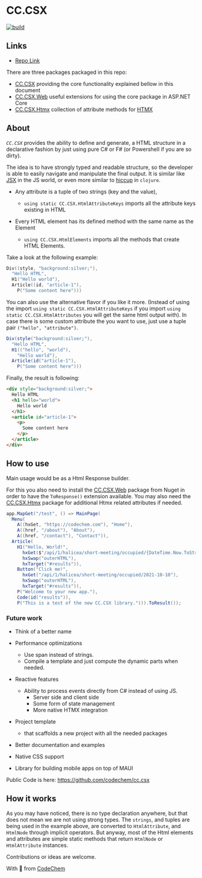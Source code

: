 # CC.CSX 
[![build](https://github.com/codechem/CC.CSX/actions/workflows/build.yml/badge.svg)](https://github.com/codechem/CC.CSX/actions/workflows/build.yml)

## Links

- [Repo Link](https://github.com/codechem/CC.CSX)

There are three packages packaged in this repo:

- [CC.CSX](https://www.nuget.org/packages/CC.CSX) providing the core
functionality explained bellow in this document
- [CC.CSX.Web](https://www.nuget.org/packages/CC.CSX.Web) useful extensions
for using the core package in ASP.NET Core
- [CC.CSX.Htmx](https://www.nuget.org/packages/CC.CSX.Htmx) collection of
attribute methods for [HTMX](https://htmx.org/)

## About

*`CC.CSX`* provides the ability to define and generate, a HTML structure in
a declarative fashion by just using pure C# or F# (or Powershell if you are so dirty).

The idea is to have strongly typed and readable structure,
so the developer is able to easily navigate and manipulate the final output.
It is similar like [JSX](https://legacy.reactjs.org/docs/introducing-jsx.html)
in the JS world, or even more similar
to [hiccup](https://github.com/weavejester/hiccup) in `clojure`.

- Any attribute is a tuple of two strings (key and the value),
  - `using static CC.CSX.HtmlAttributeKeys` imports all the attribute
    keys existing in HTML

- Every HTML element has its defined method with the same name as the Element
  - `using CC.CSX.HtmlElements` imports all the methods that create HTML Elements.

Take a look at the following example:

```c
Div((style, "background:silver;"),
  "Hello HTML",
  H1("Hello world"),
  Article((id, "article-1"),
    P("Some content here")))
```

You can also use the alternative flavor if you like it more.
(Instead of using the import `using static CC.CSX.HtmlAttributeKeys` if you import
`using static CC.CSX.HtmlAttributes` you will get the same html output with).
In case there is some custom attribute the you want to use, just
use a tuple pair `("hello", "attribute")`.

```cs
Div(style("background:silver;"),
  "Hello HTML",
  H1(("hello", "world"), 
    "Hello world"),
  Article(id("article-1"),
    P("Some content here")))
```

Finally, the result is following:

```html
<div style="background:silver;">
  Hello HTML
  <h1 hello="world">
    Hello world
  </h1>
  <article id="article-1">
    <p>
      Some content here
    </p>
  </article>
</div>
```

## How to use

Main usage would be as a Html Response builder.

For this you also need to install the [CC.CSX.Web](https://www.nuget.org/packages/CC.CSX.Web)
package from Nuget in order to
have the `ToResponse()` extension available. You may also need the [CC.CSX.Htmx](https://www.nuget.org/packages/CC.CSX.Htmx)
package for additional Htmx related attributes if needed.

```cs
app.MapGet("/test", () => MainPage(
  Menu(
    A((hxGet, "https://codechem.com"), "Home"),
    A((href, "/about"), "About"),
    A((href, "/contact"), "Contact")),
  Article(
    H1("Hello, World!",
      hxGet($"/api/1/halicea/short-meeting/occupied/{DateTime.Now.ToString("yyyy-MM-dd")}"),
      hxSwap("outerHTML"),
      hxTarget("#results")),
    Button("Click me!",
      hxGet("/api/1/halicea/short-meeting/occupied/2021-10-10"),
      hxSwap("outerHTML"),
      hxTarget("#results")),
    P("Welcome to your new app."),
    Code(id("results")),
    P("This is a test of the new CC.CSX library."))).ToResult());
```

### Future work

- Think of a better name

- Performance optimizations
  - Use span instead of strings.
  - Compile a template and just compute the dynamic parts when needed.

- Reactive features
  - Ability to process events directly from C# instead of using JS.
    - Server side and client side
    - Some form of state management
    - More native HTMX integration 

- Project template
  - that scaffolds a new project with all the needed packages

- Better documentation and examples
- Native CSS support
- Library for building mobile apps on top of MAUI

Public Code is here: https://github.com/codechem/cc.csx

## How it works

As you may have noticed, there is no type declaration anywhere, but that does
not mean we are not using strong types.
The `strings`, and tuples are being used in the example above,
are converted to `HtmlAttribute`, and `HtmlNode` through implicit operators.
But anyway, most of the Html elements and attributes are simple static
methods that return `HtmlNode` or `HtmlAttribute` instances.

Contributions or ideas are welcome.

With 💚 from [CodeChem](https://www.codechem.com)

